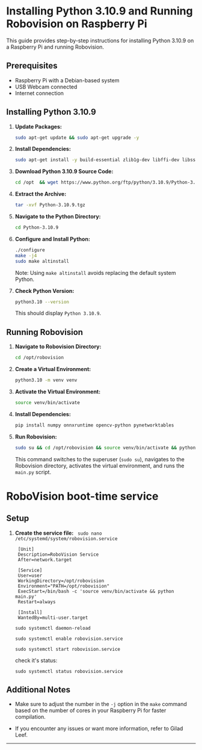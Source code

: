 # Installing Python 3.10.9 and Running Robovision on Raspberry Pi

This guide provides step-by-step instructions for installing Python 3.10.9 on a Raspberry Pi and running Robovision.

## Prerequisites

- Raspberry Pi with a Debian-based system
- USB Webcam connected
- Internet connection

## Installing Python 3.10.9

1. **Update Packages:**

    ```bash
    sudo apt-get update && sudo apt-get upgrade -y
    ```

2. **Install Dependencies:**

    ```bash
    sudo apt-get install -y build-essential zlib1g-dev libffi-dev libssl-dev libncurses5-dev libsqlite3-dev libreadline-dev libbz2-dev liblzma-dev libgdbm-dev tk-dev libdb-dev libpcap-dev libgl1-mesa-glx
    ```

3. **Download Python 3.10.9 Source Code:**

    ```bash
    cd /opt  && wget https://www.python.org/ftp/python/3.10.9/Python-3.10.9.tgz
    ```

4. **Extract the Archive:**

    ```bash
    tar -xvf Python-3.10.9.tgz
    ```

5. **Navigate to the Python Directory:**

    ```bash
    cd Python-3.10.9
    ```

6. **Configure and Install Python:**

    ```bash
    ./configure
    make -j4
    sudo make altinstall
    ```

   Note: Using `make altinstall` avoids replacing the default system Python.

7. **Check Python Version:**

    ```bash
    python3.10 --version
    ```

   This should display `Python 3.10.9`.

## Running Robovision

1. **Navigate to Robovision Directory:**

    ```bash
    cd /opt/robovision
    ```

2. **Create a Virtual Environment:**

    ```bash
    python3.10 -m venv venv
    ```

3. **Activate the Virtual Environment:**

    ```bash
    source venv/bin/activate
    ```

4. **Install Dependencies:**

    ```bash
    pip install numpy onnxruntime opencv-python pynetworktables
    ```

5. **Run Robovision:**

    ```bash
    sudo su && cd /opt/robovision && source venv/bin/activate && python3.10 main.py
    ```

   This command switches to the superuser (`sudo su`), navigates to the Robovision directory, activates the virtual environment, and runs the `main.py` script.
# RoboVision boot-time service

## Setup

1. **Create the service file:**
   `
   sudo nano /etc/systemd/system/robovision.service`
   ```
    [Unit]
    Description=RoboVision Service
    After=network.target
    
    [Service]
    User=user
    WorkingDirectory=/opt/robovision
    Environment="PATH=/opt/robovision"
    ExecStart=/bin/bash -c 'source venv/bin/activate && python main.py'
    Restart=always
    
    [Install]
    WantedBy=multi-user.target

   ```
   `sudo systemctl daemon-reload`
   
   `sudo systemctl enable robovision.service`
   
   `sudo systemctl start robovision.service`
   

   check it's status:
   
   `sudo systemctl status robovision.service`
   
## Additional Notes

- Make sure to adjust the number in the `-j` option in the `make` command based on the number of cores in your Raspberry Pi for faster compilation.

- If you encounter any issues or want more information, refer to Gilad Leef.
---  
